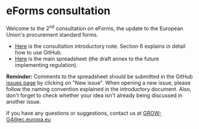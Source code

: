 # eForms consultation
Welcome to the 2<sup>nd</sup> consultation on eForms, the update to the European Union's procurement standard forms.
- [Here](https://github.com/eForms/eForms/raw/master/20180604_eForms_consultation_introduction.docx) is the consultation introductory note. Section 6 explains in detail how to use GitHub. 
- [Here](https://github.com/eForms/eForms/raw/master/20180604_eForms_consultation.xls) is the main spreadsheet (the draft annex to the future implementing regulation). 

**Reminder:** Comments to the spreadsheet should be submitted in the GitHub [issues page](https://github.com/eForms/eForms/issues) by clicking on "New issue". When opening a new issue, please follow the naming convention explained in the introductory document. Also, don't forget to check whether your idea isn't already being discussed in another issue. 

If you have any questions or suggestions, contact us at GROW-G4@ec.europa.eu
